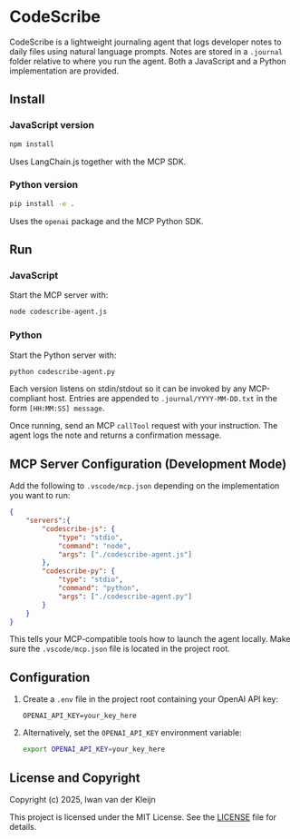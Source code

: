 # CodeScribe

CodeScribe is a lightweight journaling agent that logs developer notes to daily files using natural language prompts. Notes are stored in a `.journal` folder relative to where you run the agent. Both a JavaScript and a Python implementation are provided.

## Install

### JavaScript version
```bash
npm install
```
Uses LangChain.js together with the MCP SDK.

### Python version
```bash
pip install -e .
```
Uses the `openai` package and the MCP Python SDK.

## Run

### JavaScript
Start the MCP server with:
```bash
node codescribe-agent.js
```

### Python
Start the Python server with:
```bash
python codescribe-agent.py
```

Each version listens on stdin/stdout so it can be invoked by any MCP-compliant host. Entries are appended to `.journal/YYYY-MM-DD.txt` in the form `[HH:MM:SS] message`.

Once running, send an MCP `callTool` request with your instruction. The agent logs the note and returns a confirmation message.

## MCP Server Configuration (Development Mode)

Add the following to `.vscode/mcp.json` depending on the implementation you want to run:

```json
{
    "servers":{
        "codescribe-js": {
            "type": "stdio",
            "command": "node",
            "args": ["./codescribe-agent.js"]
        },
        "codescribe-py": {
            "type": "stdio",
            "command": "python",
            "args": ["./codescribe-agent.py"]
        }
    }
}
```

This tells your MCP-compatible tools how to launch the agent locally. Make sure the `.vscode/mcp.json` file is located in the project root.

## Configuration

1. Create a `.env` file in the project root containing your OpenAI API key:

   ```dotenv
   OPENAI_API_KEY=your_key_here
   ```

2. Alternatively, set the `OPENAI_API_KEY` environment variable:

   ```bash
   export OPENAI_API_KEY=your_key_here
   ```

## License and Copyright

Copyright (c) 2025, Iwan van der Kleijn

This project is licensed under the MIT License. See the [LICENSE](LICENSE) file for details.
